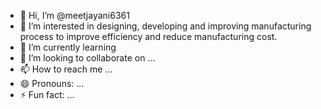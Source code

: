 - 👋 Hi, I’m @meetjayani6361
- 👀 I’m interested in designing, developing and improving manufacturing process to improve efficiency and reduce manufacturing cost.
- 🌱 I’m currently learning 
- 💞️ I’m looking to collaborate on ...
- 📫 How to reach me ...
- 😄 Pronouns: ...
- ⚡ Fun fact: ...

<!---
meetjayani6361/meetjayani6361 is a ✨ special ✨ repository because its `README.md` (this file) appears on your GitHub profile.
You can click the Preview link to take a look at your changes.
--->
